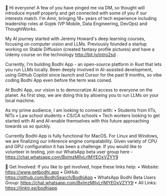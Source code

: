 👋 Hi everyone! A few of you have pinged me via DM, so thought will introduce myself properly and get connected with some of you if our interests match.
I'm Amir, bringing 18+ years of tech experience including leadership roles at Gojek (VP Mobile, Data Engineering, DevOps) and ThoughtWorks. 

My AI journey started with Jeremy Howard's deep learning courses, focusing on computer vision and LLMs. Previously founded a startup working on Stable Diffusion (created fantasy profile pictures) and have a Udemy course on the technology http://bit.ly/intro2sd .

Currently, I'm building Bodhi App - an open-source platform in Rust that lets you run LLMs locally. Been deeply involved in AI-assisted development, using GitHub Copilot since launch and Cursor for the past 9 months, so vibe coding Bodhi App even before the term was coined.

At Bodhi App, our vision is to democratize AI access to everyone on the planet. As first step, we are doing this by allowing you to run LLMs on your local machine. 

As my prime audience, I am looking to connect with:
• Students from IITs, NITs
• Law school students
• CS/CA schools
• Tech workers
looking to get started with AI and AI-enable themselves with this future approaching towards us so quickly.

Currently Bodhi App is fully functional for MacOS. For Linux and Windows, we are finalizing our inference engine compatability. Given variety of CPU and GPU configuration it has been a challenge. If you would like to volunteer in testing, join our WhatsApp beta user group here - https://chat.whatsapp.com/BxImzMllvLrIMYEOxVZYY9

🔗 Get Involved:
If you like to get involved, hope these links help:
• Website: https://www.getbodhi.app
• GitHub: https://github.com/BodhiSearch/BodhiApp
• WhatsApp Bodhi Beta Users Group: https://chat.whatsapp.com/BxImzMllvLrIMYEOxVZYY9
• All Links: https://linktr.ee/bodhiapp